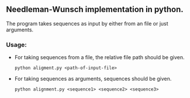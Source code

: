 ## Needleman-Wunsch implementation in python. 

The program takes sequences as input by either from an file or just arguments. 

### Usage: 
* For taking sequences from a file, the relative file path should be given.

	`python aligment.py <path-of-input-file>`

* For taking sequences as arguments, sequences should be given. 			

	`python alignment.py <sequence1> <sequence2> <sequence3>`
